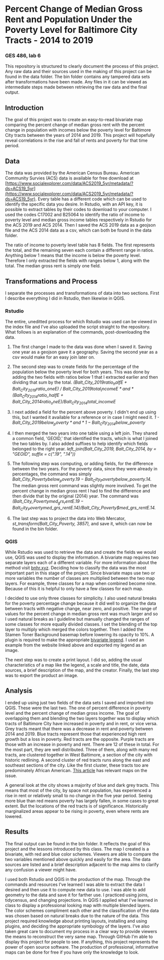 # Percent Change of Median Gross Rent and Population Under the Poverty Level for Baltimore City Tracts - 2014 to 2019
### GES 486, lab 6
This repository is structured to clearly document the process of this project. Any raw data and their sources used in the making of this project can be found in the data folder. The bin folder contains any tampered data sets after transformations have been made. Any files in it can be viewed as intermediate steps made between retrieving the raw data and the final output.

## Introduction
The goal of this project was to create an easy-to-read bivariate map comparing the percent change of median gross rent with the percent change in population with incomes below the poverty level for Baltimore City tracts between the years of 2014 and 2019. This project will hopefully reveal correlations in the rise and fall of rents and poverty for that time period.

## Data
The data was provided by the American Census Bureau. American Community Survies (ACS) data is available for free download at [https://www.socialexplorer.com/data/ACS2019_5yr/metadata/?ds=ACS19_5yr](https://www.socialexplorer.com/data/ACS2019_5yr/metadata/?ds=ACS19_5yr). Every table has a different code which can be used to identify the specific data you desire. In Rstudio, with an API key, it is possible to extract tables by their codes to download to your computer. I used the codes C17002 and B25064 to identify the ratio of income to poverty level and median gross income tables respectively in Rstudio for the ACS 2019 and ACS 2014. Then I saved the ACS 2019 data as a geojson file and the ACS 2014 data as a csv, which can both be found in the data folder.

The ratio of income to poverty level table has 8 fields. The first represents the total, and the remaining seven each contain a different range in ratios. Anything below 1 means that the income is below the poverty level. Therefore I only extracted the fields with ranges below 1, along with the total. The median gross rent is simply one field.

## Transformations and Process
I separate the processes and transformations of data into two sections. First I describe everything I did in Rstudio, then likewise in QGIS.

### Rstudio
The entire, uneditted process for which Rstudio was used can be viewed in the index file and I've also uploaded the script straight to the repository. What follows is an explanation of the commands, post-downloading the data. 

1. The first change I made to the data was done when I saved it. Saving one year as a geojson gave it a geography. Saving the second year as a csv would make for an easy join later on.
 
2. The second step was to create fields for the percentage of the population below the poverty level for both years. This was done by adding the two fields with ratios below 1 that I extracted earlier and then dividing that sum by the total. *(Balt_City_2019$ratio_halfE + Balt_City_2019$ratio_oneE) / Balt_City_2019$total_incomeE* and *(Balt_City_2014$ratio_halfE + Balt_City_2014$ratio_oneE) / Balt_City_2014$total_incomeE*
 
3. I next added a field for the percent above poverty. I didn't end up using this, but I wanted it available for a reference or in case I might need it. *1 - Balt_City_2019$below_poverty* and *1 - Balt_City_2014$below_poverty*
 
4. I then merged the two years into one table using a left join. They shared a common field, 'GEOID,' that identified the tracts, which is what I joined the two tables by. I also added suffixes to help identify which fields belonged to the right year. *left_join(Balt_City_2019, Balt_City_2014,
                                                                                                      by = "GEOID",
                                                                                                      suffix = c(".19", ".14"))* 
5. The following step was computing, or adding fields, for the difference between the two years. For the poverty data, since they were already in percentages, the command was simply *Balt_City_Poverty$below_poverty.19 - Balt_City_Poverty$below_poverty.14.* The median gross rent command was slightly more involved. To get the percent change in median gross rent I had to find the difference and then divide that by the original (2014) year. The command was *(Balt_City_Poverty$med_grs_rentE.19 - Balt_City_Poverty$med_grs_rentE.14)/Balt_City_Poverty$med_grs_rentE.14.*

6. The last step was to project the data into Web Mercator, *st_transform(Balt_City_Poverty, 3857),* and save it, which can now be found in the bin folder.


### QGIS
While Rstudio was used to retrieve the data and create the fields we would use, QGIS was used to display the information. A bivariate map requires two separate layers each of a different variable. For more information about the method visit [bnhr.xyz](https://bnhr.xyz/2019/09/15/bivariate-choropleths-in-qgis.html). Deciding how to classify the data was the most important part in this stage of the project. Since bivariate maps use two or more variables the number of classes are multiplied between the two map layers. For example, three classes for a map when combined become nine. Because of this it is helpful to only have a few classes for each map.

I decided to use only three classes for simplicity. I also used natural breaks for the poverty percentage change because it did well to organize the data between tracts with negative change, near zero, and positive. The range of values for the percent change in median gross rent was much larger and so I used natural breaks as I guideline but manually changed the ranges of some classes for more equally divided classes. I set the blending of the top layer to multiply which merged the colors together. Then I added the Stamen Toner Background basemap before lowering its opacity to 10%. A plugin is required to make the appropriate [bivariate legend](https://github.com/webgeodatavore/bivariate_legend/). I used an example from the website linked above and exported my legend as an image.

The next step was to create a print layout. I did so, adding the usual characteristics of a map like the legend, a scale and title, the date, data sources, a brief description of the map, and the creator. Finally, the last step was to export the product an image.

## Analysis
I ended up using just two fields of the data sets I saved and imported into QGIS. These were the last two. The one of percent difference in poverty level and the percent change of median gross income. The goal of overlapping them and blending the two layers together was to display which tracts of Baltimore City have increased in poverty and in rent, or vice versa. Grey tracts meant that there was a decrease in rent and poverty between 2014 and 2019. Blue tracts represent those that experienced high rent growth but a loss in poverty. Red tracts are the opposite. Purple tracts are those with an increase in poverty and rent. There are 12 of these in total. For the most part, they are well distributed. Three of them, along with many red tracts, are clustered together in West Baltimore, a section of the city with historic redlining. A second cluster of red tracts runs along the east and southeast sections of the city. Like the first cluster, these tracts too are predominately African American. [This article](https://www.brookings.edu/blog/the-avenue/2015/05/11/good-fortune-dire-poverty-and-inequality-in-baltimore-an-american-story/) has relevant maps on the issue. 

A general look at the city shows a majority of blue and dark grey tracts. This means that most of the city, by space not population, has experienced a rise in rent or relatively small to no change in the five year period. Seeing more blue than red means poverty has largely fallen, in some cases to great extent. But the locations of the red tracts is of significance. Historically marginalized areas appear to be rising in poverty, even where rents are lowered. 

## Results
The final output can be found in the bin folder. It reflects the goal of this project and the lessons introduced by this class. The map I created is a bivariate, with red and blue color schemes. Viewers are able to compare the two variables mentioned above quickly and easily for the area. The data sources are listed and a brief description adjacent to the map aims to clarify any confusion a viewer might have.  

I used both Rstudio and QGIS in the production of the map. Through the commands and resources I've learned I was able to extract the data I desired and then use it to compute new data to use. I was able to add geometry to the data and save it for farther use. I practiced using joins, tidycensus, and changing projections. In QGIS I applied what I've learned in class to display a professional looking map with multiple blended layers. The color schemes compliment each other and the classification of the data was chosen based on natural breaks due to the nature of the data. This project required knowledge about printing layouts, installing and using plugins, and deciding the appropriate symbology of the layers. I've also taken great care to document my process in a clear way to provide viewers the means to reconstruct the very same map. Through GitHub I'm able to display this project for people to see. If anything, this project represents the power of open source software. The production of professional, informative maps can be done for free if you have only the knowledge to look. 

